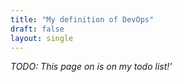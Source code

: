 ```yaml
---
title: "My definition of DevOps"
draft: false
layout: single
---
```

_TODO: This page on is on my todo list!'_